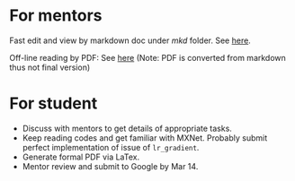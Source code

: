 
# For mentors

Fast edit and view by markdown doc under *mkd* folder. See [here](https://github.com/Puriney/mxnet-gsoc-yunyan-application/blob/master/mkd/Student%20Application.md).

Off-line reading by PDF: See
[here](https://github.com/Puriney/mxnet-gsoc-yunyan-application/blob/master/Student%20Application.pdf) (Note: PDF is converted
from markdown thus not final version)

# For student

- Discuss with mentors to get details of appropriate tasks.
- Keep reading codes and get familiar with MXNet. Probably submit perfect
  implementation of issue of `lr_gradient`.
- Generate formal PDF via LaTex.
- Mentor review and submit to Google by Mar 14.

